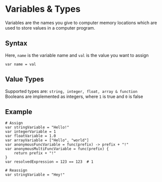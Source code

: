 # Variables & Types

Variables are the names you give to computer memory locations which are used to store values in a computer program.

## Syntax
Here, `name` is the variable name and `val` is the value you want to assign
```
var name = val
```

## Value Types
Supported types are: `string, integer, float, array & function`  
Booleans are implemented as integers, where `1` is true and `0` is false

## Example
```
# Assign
var stringVariable = "Hello!"
var integerVariable = 1
var floatVariable = 1.0
var arrayVariable = ["Hello", "world"]
var anonymousFuncVariable = func(prefix) -> prefix + "!"
var anonymousMultiFuncVariable = func(prefix) {
    return prefix + "!"
} 
var resolvedExpression = 123 == 123  # 1

# Reassign
var stringVariable = "Hey!"
```
